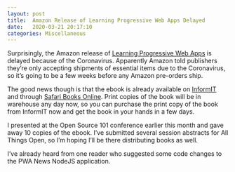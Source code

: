 ```yaml
---
layout: post
title:  Amazon Release of Learning Progressive Web Apps Delayed
date:   2020-03-21 20:17:10
categories: Miscellaneous
---
```

Surprisingly, the Amazon release of [Learning Progressive Web Apps](https://learningpwa.com) is delayed because of the Coronavirus. Apparently Amazon told publishers they’re only accepting shipments of essential items due to the Coronavirus, so it’s going to be a few weeks before any Amazon pre-orders ship. 

The good news though is that the ebook is already available on [InformIT](https://www.informit.com/store/learning-progressive-web-apps-9780136484226) and through [Safari Books Online](https://my.safaribooksonline.com/book/web-development/9780136485704). Print copies of the book will be in warehouse any day now, so you can purchase the print copy of the book from InformIT now and get the book in your hands in a few days. 

I presented at the Open Source 101 conference earlier this month and gave away 10 copies of the ebook. I’ve submitted several session abstracts for All Things Open, so I’m hoping I’ll be there distributing books as well. 

I’ve already heard from one reader who suggested some code changes to the PWA News NodeJS application.